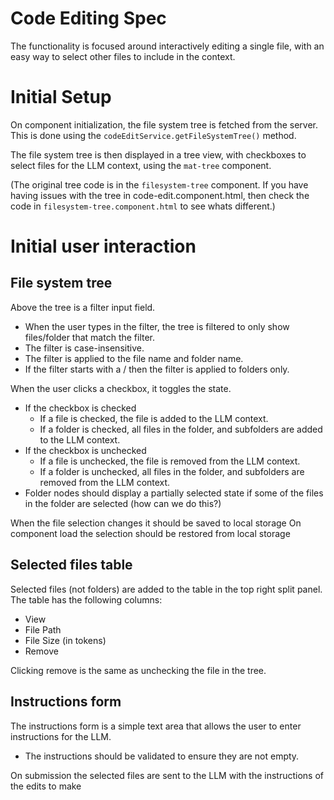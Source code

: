# Code Editing Spec


The functionality is focused around interactively editing a single file, with an easy way to select other files to include in the context.


# Initial Setup

On component initialization, the file system tree is fetched from the server. This is done using the `codeEditService.getFileSystemTree()` method.

The file system tree is then displayed in a tree view, with checkboxes to select files for the LLM context, using the `mat-tree` component.

(The original tree code is in the `filesystem-tree` component. If you have having issues with the tree in code-edit.component.html, then check the code in `filesystem-tree.component.html` to see whats different.)

# Initial user interaction

## File system tree
Above the tree is a filter input field. 

- When the user types in the filter, the tree is filtered to only show files/folder that match the filter.
- The filter is case-insensitive.
- The filter is applied to the file name and folder name.
- If the filter starts with a / then the filter is applied to folders only.

When the user clicks a checkbox, it toggles the state.
- If the checkbox is checked
    - If a file is checked, the file is added to the LLM context.
    - If a folder is checked, all files in the folder, and subfolders are added to the LLM context.
- If the checkbox is unchecked
    - If a file is unchecked, the file is removed from the LLM context.
    - If a folder is unchecked, all files in the folder, and subfolders are removed from the LLM context.
- Folder nodes should display a partially selected state if some of the files in the folder are selected (how can we do this?)

When the file selection changes it should be saved to local storage
On component load the selection should be restored from local storage

## Selected files table

Selected files (not folders) are added to the table in the top right split panel. The table has the following columns:
- View
- File Path
- File Size (in tokens)
- Remove

Clicking remove is the same as unchecking the file in the tree.

## Instructions form

The instructions form is a simple text area that allows the user to enter instructions for the LLM.

- The instructions should be validated to ensure they are not empty.

On submission the selected files are sent to the LLM with the instructions of the edits to make

